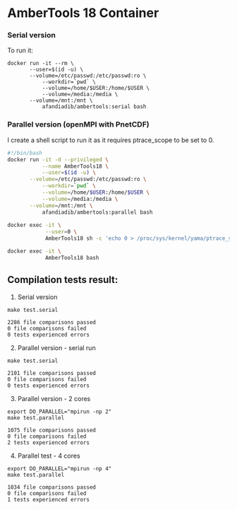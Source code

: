# AmberTools 18 Container

### Serial version

To run it:
```
docker run -it --rm \
	   --user=$(id -u) \
	   --volume=/etc/passwd:/etc/passwd:ro \
           --workdir=`pwd` \
           --volume=/home/$USER:/home/$USER \
           --volume=/media:/media \
	   --volume=/mnt:/mnt \
           afandiadib/ambertools:serial bash
```

### Parallel version (openMPI with PnetCDF)

I create a shell script to run it as it requires ptrace_scope to be set to 0.

```bash
#!/bin/bash
docker run -it -d --privileged \
           --name AmberTools18 \
           --user=$(id -u) \
	   --volume=/etc/passwd:/etc/passwd:ro \
           --workdir=`pwd` \
           --volume=/home/$USER:/home/$USER \
           --volume=/media:/media \
	   --volume=/mnt:/mnt \
           afandiadib/ambertools:parallel bash
           
docker exec -it \
            --user=0 \
            AmberTools18 sh -c 'echo 0 > /proc/sys/kernel/yama/ptrace_scope'

docker exec -it \
            AmberTools18 bash
```

## Compilation tests result:

1. Serial version
```
make test.serial

2286 file comparisons passed
0 file comparisons failed
0 tests experienced errors
```
2. Parallel version - serial run
```
make test.serial

2101 file comparisons passed
0 file comparisons failed
0 tests experienced errors
```

3. Parallel version - 2 cores
```
export DO_PARALLEL="mpirun -np 2"
make test.parallel

1075 file comparisons passed
0 file comparisons failed
2 tests experienced errors
```

4. Parallel test - 4 cores
```
export DO_PARALLEL="mpirun -np 4"
make test.parallel

1034 file comparisons passed
0 file comparisons failed
1 tests experienced errors
```
